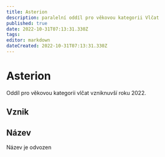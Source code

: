 ```yaml
---
title: Asterion
description: paralelní oddíl pro věkovou kategorii Vlčat
published: true
date: 2022-10-31T07:13:31.330Z
tags: 
editor: markdown
dateCreated: 2022-10-31T07:13:31.330Z
---
```


# Asterion

Oddíl pro věkovou kategorii vlčat vzniknuvší roku 2022.

## Vznik

## Název

Název je odvozen 